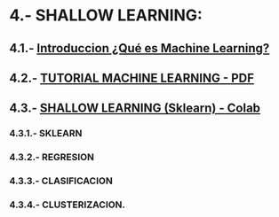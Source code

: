 # 4.- SHALLOW LEARNING: 

## 4.1.- [Introduccion ¿Qué es Machine Learning?](https://github.com/CharlieScot/Inteligencia-Artificial/blob/main/MODULO_3/Qu%C3%A9%20es%20Machine%20Learning.pdf)

## 4.2.- [TUTORIAL MACHINE LEARNING - PDF](https://drive.google.com/file/d/1vlrIB92ChrjEwTwYTaxRBMtF66snn6eO/view?usp=sharing)

## 4.3.-  [SHALLOW LEARNING (Sklearn) - Colab](https://colab.research.google.com/drive/1mPQWrFucxVYfdVBMFu2yFI8doT48yFNc?usp=sharing)

###  4.3.1.- SKLEARN  

###  4.3.2.- REGRESION 

###  4.3.3.- CLASIFICACION 

###  4.3.4.- CLUSTERIZACION.

